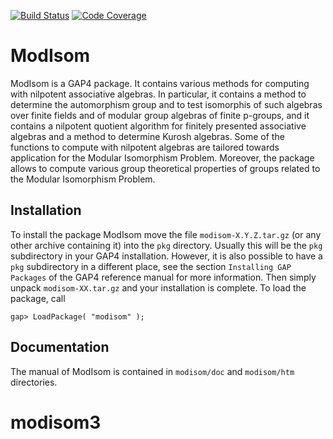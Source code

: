 [![Build Status](https://github.com/gap-packages/modisom/workflows/CI/badge.svg?branch=master)](https://github.com/gap-packages/modisom/actions?query=workflow%3ACI+branch%3Amaster)
[![Code Coverage](https://codecov.io/github/gap-packages/modisom/coverage.svg?branch=master&token=)](https://codecov.io/gh/gap-packages/modisom)


# ModIsom

ModIsom is a GAP4 package. It contains various methods for computing with 
nilpotent associative algebras. In particular, it contains a method to 
determine the automorphism group and to test isomorphis of such algebras 
over finite fields and of modular group algebras of finite p-groups, and 
it contains a nilpotent quotient algorithm for finitely presented associative 
algebras and a method to determine Kurosh algebras.
Some of the functions to compute with nilpotent algebras are tailored towards
application for the Modular Isomorphism Problem.
Moreover, the package allows to compute various group theoretical properties of groups
related to the Modular Isomorphism Problem.


## Installation

To install the package ModIsom move the file `modisom-X.Y.Z.tar.gz`
(or any other archive containing it) into the `pkg` directory.
Usually this will be the `pkg` subdirectory in your GAP4 installation.
However, it is also possible to have a `pkg` subdirectory in a different
place, see the section `Installing GAP Packages` of the GAP4 reference
manual for more information. Then simply unpack `modisom-XX.tar.gz` and
your installation is complete. To load the package, call

    gap> LoadPackage( "modisom" );

             
## Documentation

The manual of ModIsom is contained in `modisom/doc` and `modisom/htm`
directories.
# modisom3

